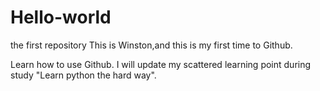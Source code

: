 # Hello-world
the first repository
This is Winston,and this is my first time to Github. 

Learn how to use Github. 
I will update my scattered learning point during study "Learn python the hard way".
